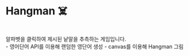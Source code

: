 <h1>Hangman ☠️</h1>
<br>
알파벳을 클릭하여 제시된 낱말을 추측하는 게임입니다.
<br>
- 영어단어 API를 이용해 랜덤한 영단어 생성
- canvas를 이용해 Hangman 그림

